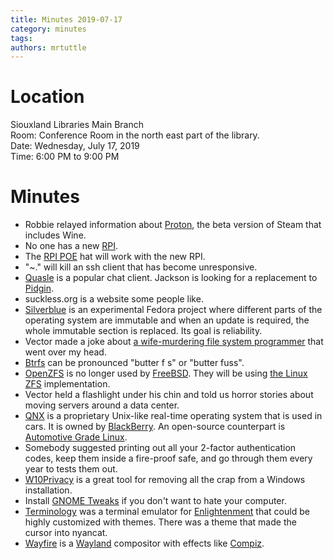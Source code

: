 ```yaml
---
title: Minutes 2019-07-17
category: minutes
tags:
authors: mrtuttle
---
```


# Location

Siouxland Libraries Main Branch  
Room: Conference Room in the north east part of the library.  
Date: Wednesday, July 17, 2019  
Time: 6:00 PM to 9:00 PM

# Minutes

* Robbie relayed information about [Proton](), the beta version of Steam that includes Wine.
* No one has a new [RPI](https://www.raspberrypi.org/products/raspberry-pi-4-model-b/).
* The [RPI POE](https://www.raspberrypi.org/blog/introducing-power-over-ethernet-poe-hat/) hat will work with the new RPI.
* "<enter>~." will kill an ssh client that has become unresponsive.
* [Quasle](https://quassel-irc.org/) is a popular chat client.  Jackson is looking for a replacement to [Pidgin](https://pidgin.im/).
* suckless.org is a website some people like.
* [Silverblue](https://silverblue.fedoraproject.org/) is an experimental Fedora project where different parts of the operating system are immutable and when an update is required, the whole immutable section is replaced.  Its goal is reliability.
* Vector made a joke about [a wife-murdering file system programmer](https://en.wikipedia.org/wiki/Hans_Reiser) that went over my head.
* [Btrfs](https://btrfs.wiki.kernel.org/index.php/Main_Page) can be pronounced "butter f s" or "butter fuss".
* [OpenZFS](http://www.open-zfs.org/wiki/Main_Page) is no longer used by [FreeBSD](https://www.freebsd.org/).  They will be using [the Linux ZFS](https://zfsonlinux.org/) implementation.
* Vector held a flashlight under his chin and told us horror stories about moving servers around a data center.
* [QNX](https://www.qnx.com/) is a proprietary Unix-like real-time operating system that is used in cars.  It is owned by [BlackBerry](https://www.blackberry.com/).  An open-source counterpart is [Automotive Grade Linux](https://www.automotivelinux.org/).
* Somebody suggested printing out all your 2-factor authentication codes, keep them inside a fire-proof safe, and go through them every year to tests them out.
* [W10Privacy](https://www.w10privacy.de/english-home/) is a great tool for removing all the crap from a Windows installation.
* Install [GNOME Tweaks](https://wiki.gnome.org/Apps/Tweaks) if you don't want to hate your computer.
* [Terminology](https://www.enlightenment.org/about-terminology.md) was a terminal emulator for [Enlightenment](https://www.enlightenment.org/) that could be highly customized with themes.  There was a theme that made the cursor into nyancat.
* [Wayfire](https://wayfire.org/) is a [Wayland](https://wayland.freedesktop.org/) compositor with effects like [Compiz](https://launchpad.net/compiz).
